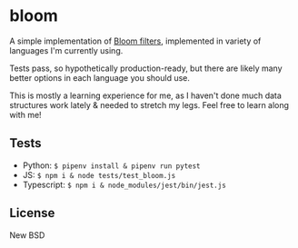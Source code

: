 # bloom

A simple implementation of [Bloom filters](https://en.wikipedia.org/wiki/Bloom_filter),
implemented in variety of languages I'm currently using.

Tests pass, so hypothetically production-ready, but there are likely many
better options in each language you should use.

This is mostly a learning experience for me, as I haven't done much data
structures work lately & needed to stretch my legs. Feel free to learn along
with me!

## Tests

* Python: `$ pipenv install & pipenv run pytest`
* JS: `$ npm i & node tests/test_bloom.js`
* Typescript: `$ npm i & node_modules/jest/bin/jest.js`

## License

New BSD

